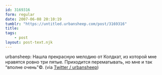 ```yaml
---
id: 3169316
form: regular
date: 2007-06-08 20:10:19
tumblr: "https://untitled.urbansheep.com/post/3169316"
title:
tags:
    - post
layout: post-text.njk
---
```


<p>urbansheep: Нашла прекрасную мелодию от Колдкат, из которой мне нравятся ровно три пятые. Приходится перематывать, но мне и так &ldquo;вполне очень&quot;©. (via <a href="http://twitter.com/urbansheep/statuses/96190692">Twitter / urbansheep</a>)</p>

